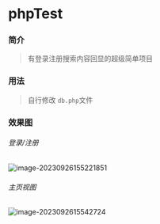 # phpTest

### 简介

>  有登录注册搜索内容回显的超级简单项目

### 用法

>  自行修改 `db.php`文件

### 效果图

###### 登录/注册

![image-20230926155221851](https://github.com/aiici/phpTest/tree/main/img/image-20230926155221851.png)

###### 主页视图

![image-2023092615542724](https://github.com/aiici/phpTest/tree/main/img/image-20230926155427248.png)
